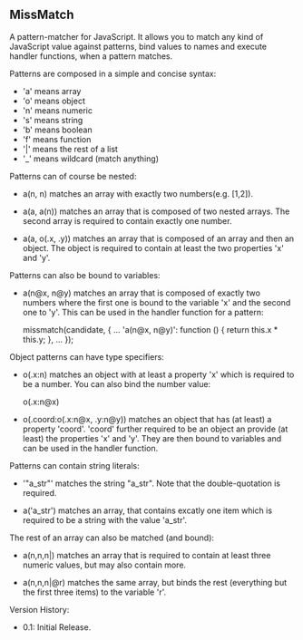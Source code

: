 MissMatch
---------

A pattern-matcher for JavaScript. It allows you to match any kind of
JavaScript value against patterns, bind values to names and execute
handler functions, when a pattern matches.

Patterns are composed in a simple and concise syntax:
  - 'a' means array
  - 'o' means object
  - 'n' means numeric
  - 's' means string
  - 'b' means boolean
  - 'f' means function
  - '|' means the rest of a list
  - '_' means wildcard (match anything)


Patterns can of course be nested:

  - a(n, n) matches an array with exactly two numbers(e.g. [1,2]).
  
  - a(a, a(n)) matches an array that is composed of two nested arrays.
    The second array is required to contain exactly one number.
  
  - a(a, o(.x, .y)) matches an array that is composed of an array
    and then an object. The object is required to contain at least
    the two properties 'x' and 'y'.

    
Patterns can also be bound to variables:

  - a(n@x, n@y) matches an array that is composed of exactly two numbers
    where the first one is bound to the variable 'x' and the second one
    to 'y'. This can be used in the handler function for a pattern:
    
      missmatch(candidate, {
        ...
        'a(n@x, n@y)': function () { return this.x * this.y; },
        ...
      });
      
          
Object patterns can have type specifiers:

  - o(.x:n) matches an object with at least a property 'x' which is
    required to be a number. You can also bind the number value:
    
      o(.x:n@x)
      
  - o(.coord:o(.x:n@x, .y:n@y)) matches an object that has (at least) a
    property 'coord'. 'coord' further required to be an object an provide
    (at least) the properties 'x' and 'y'. They are then bound to
    variables and can be used in the handler function.
    

Patterns can contain string literals:

  - '"a_str"' matches the string "a_str". Note that the double-quotation
    is required.
    
  - a('a_str') matches an array, that contains excatly one item which is
    required to be a string with the value 'a_str'.
    
    
The rest of an array can also be matched (and bound):

  - a(n,n,n|) matches an array that is required to contain at least
    three numeric values, but may also contain more.
    
  - a(n,n,n|@r) matches the same array, but binds the rest (everything
    but the first three items) to the variable 'r'.


Version History:

  - 0.1: Initial Release.
